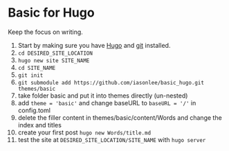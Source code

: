 # Basic for Hugo

Keep the focus on writing. 

1. Start by making sure you have [Hugo](https://gohugo.io) and [git](https://git-scm.com) installed.
2. `cd DESIRED_SITE_LOCATION`
3. `hugo new site SITE_NAME`
4. `cd SITE_NAME`
5. `git init`
6. `git submodule add https://github.com/iasonlee/basic_hugo.git themes/basic`
7. take folder basic and put it into themes directly (un-nested)
8. add `theme = 'basic'` and change baseURL to `baseURL = '/'` in config.toml 
9. delete the filler content in themes/basic/content/Words and change the index and titles
10. create your first post `hugo new Words/title.md`
11. test the site at `DESIRED_SITE_LOCATION/SITE_NAME` with `hugo server`
